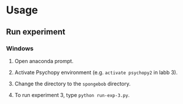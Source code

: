 # Usage

## Run experiment

### Windows

1. Open anaconda prompt.

2. Activate Psychopy environment (e.g. `activate psychopy2` in labb 3).

3. Change the directory to the `spongebob` directory.

4. To run experiment 3, type `python run-exp-3.py`.
